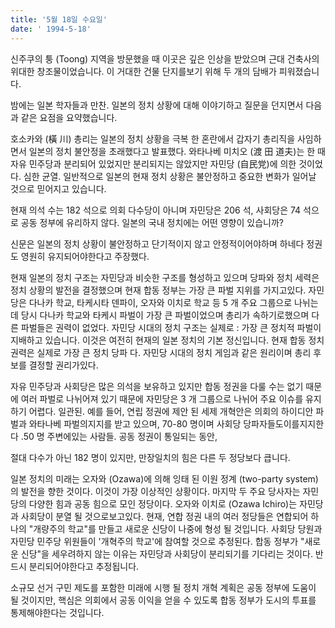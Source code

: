 ```yaml
---
title: '5월 18일 수요일'
date: ' 1994-5-18'
---
```

신주쿠의 퉁 (Toong) 지역을 방문했을 때 이곳은 깊은 인상을 받았으며 근대 건축사의 위대한 창조물이었습니다. 이 거대한 건물 단지를보기 위해 두 개의 담배가 피워졌습니다.

밤에는 일본 학자들과 만찬. 일본의 정치 상황에 대해 이야기하고 질문을 던지면서 다음과 같은 요점을 요약했습니다.

호소카와 (橫 川) 총리는 일본의 정치 상황을 극복 한 혼란에서 갑자기 총리직을 사임하면서 일본의 정치 불안정을 초래했다고 발표했다. 와타나베 미치오 (渡 田 道夫)는 한 때 자유 민주당과 분리되어 있었지만 분리되지는 않았지만 자민당 (自民党)에 의한 것이었다. 심한 균열. 일반적으로 일본의 현재 정치 상황은 불안정하고 중요한 변화가 일어날 것으로 믿어지고 있습니다.

현재 의석 수는 182 석으로 의회 다수당이 아니며 자민당은 206 석, 사회당은 74 석으로 공동 정부에 유리하지 않다. 일본의 국내 정치에는 어떤 영향이 있습니까?

신문은 일본의 정치 상황이 불안정하고 단기적이지 않고 안정적이어야하며 하네다 정권도 영원히 유지되어야한다고 주장했다.

현재 일본의 정치 구조는 자민당과 비슷한 구조를 형성하고 있으며 당파와 정치 세력은 정치 상황의 발전을 결정했으며 현재 합동 정부는 가장 큰 파벌 지위를 가지고있다. 자민당은 다나카 학교, 타케시타 덴파이, 오자와 이치로 학교 등 5 개 주요 그룹으로 나뉘는데 당시 다나카 학교와 타케시 파벌이 가장 큰 파벌이었으며 총리가 속하기로했으며 다른 파벌들은 권력이 없었다. 자민당 시대의 정치 구조는 실제로 : 가장 큰 정치적 파벌이 지배하고 있습니다. 이것은 여전히 ​​현재의 일본 정치의 기본 정신입니다. 현재 합동 정치 권력은 실제로 가장 큰 정치 당파 다. 자민당 시대의 정치 게임과 같은 원리이며 총리 후보를 결정할 권리가있다.

자유 민주당과 사회당은 많은 의석을 보유하고 있지만 합동 정권을 다룰 수는 없기 때문에 여러 파벌로 나뉘어져 있기 때문에 자민당은 3 개 그룹으로 나뉘어 주요 이슈를 유지하기 어렵다. 일관된. 예를 들어, 연립 정권에 제안 된 세제 개혁안은 의회의 하이디안 파벌과 와타나베 파벌의지지를 받고 있으며, 70-80 명이며 사회당 당파자들도이를지지한다 .50 명 주변에있는 사람들. 공동 정권이 통일되는 동안,

절대 다수가 아닌 182 명이 있지만, 만장일치의 힘은 다른 두 정당보다 큽니다.

일본 정치의 미래는 오자와 (Ozawa)에 의해 잉태 된 이원 정계 (two-party system)의 발전을 향한 것이다. 이것이 가장 이상적인 상황이다. 마지막 두 주요 당사자는 자민당의 다양한 힘과 공동 힘으로 모인 정당이다. 오자와 이치로 (Ozawa Ichiro)는 자민당과 사회당이 분열 될 것으로보고있다. 현재, 연합 정권 내의 여러 정당들은 연합되어 하나의 "개량주의 학교"를 만들고 새로운 신당이 나중에 형성 될 것입니다. 사회당 당원과 자민당 민주당 위원들이 '개혁주의 학교'에 참여할 것으로 추정된다. 합동 정부가 "새로운 신당"을 세우려하지 않는 이유는 자민당과 사회당이 분리되기를 기다리는 것이다. 반드시 분리되어야한다고 추정됩니다.

소규모 선거 구민 제도를 포함한 미래에 시행 될 정치 개혁 계획은 공동 정부에 도움이 될 것이지만, 핵심은 의회에서 공동 이익을 얻을 수 있도록 합동 정부가 도시의 투표를 통제해야한다는 것입니다.

